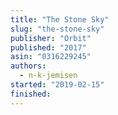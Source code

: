 ```yaml
---
title: "The Stone Sky"
slug: "the-stone-sky"
publisher: "Orbit"
published: "2017"
asin: "0316229245"
authors:
  - n-k-jemisen
started: "2019-02-15"
finished:
---
```

